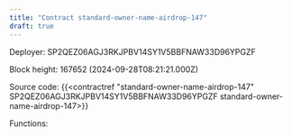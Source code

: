 ```yaml
---
title: "Contract standard-owner-name-airdrop-147"
draft: true
---
```

Deployer: SP2QEZ06AGJ3RKJPBV14SY1V5BBFNAW33D96YPGZF


 



Block height: 167652 (2024-09-28T08:21:21.000Z)

Source code: {{<contractref "standard-owner-name-airdrop-147" SP2QEZ06AGJ3RKJPBV14SY1V5BBFNAW33D96YPGZF standard-owner-name-airdrop-147>}}

Functions:


